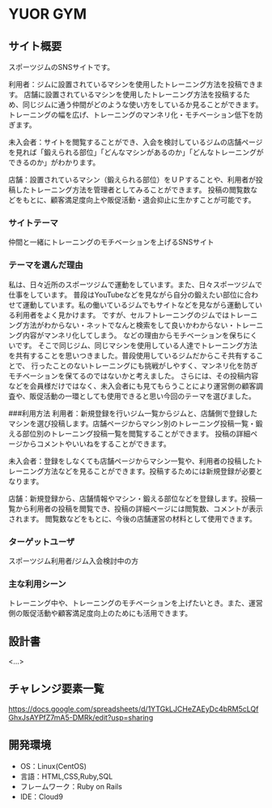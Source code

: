 # YUOR GYM

## サイト概要
スポーツジムのSNSサイトです。

利用者：ジムに設置されているマシンを使用したトレーニング方法を投稿できます。
店舗に設置されているマシンを使用したトレーニング方法を投稿するため、同じジムに通う仲間がどのような使い方をしているか見ることができます。
トレーニングの幅を広げ、トレーニングのマンネリ化・モチベーション低下を防ぎます。

未入会者：サイトを閲覧することができ、入会を検討しているジムの店舗ページを見れば「鍛えられる部位」「どんなマシンがあるのか」「どんなトレーニングができるのか」がわかります。

店舗：設置されているマシン（鍛えられる部位）をＵＰすることや、利用者が投稿したトレーニング方法を管理者としてみることができます。
投稿の閲覧数などをもとに、顧客満足度向上や販促活動・退会抑止に生かすことが可能です。


### サイトテーマ
仲間と一緒にトレーニングのモチベーションを上げるSNSサイト


### テーマを選んだ理由
私は、日々近所のスポーツジムで運動をしています。また、日々スポーツジムで仕事をしています。
普段はYouTubeなどを見ながら自分の鍛えたい部位に合わせて運動しています。私の働いているジムでもサイトなどを見ながら運動している利用者をよく見かけます。
ですが、セルフトレーニングのジムではトレーニング方法がわからない・ネットでなんと検索をして良いかわからない・トレーニング内容がマンネリ化してしまう。
などの理由からモチベーションを保ちにくいです。
そこで同じジム、同じマシンを使用している人達でトレーニング方法を共有することを思いつきました。普段使用しているジムだからこそ共有することで、
行ったことのないトレーニングにも挑戦がしやすく、マンネリ化を防ぎモチベーションを保てるのではないかと考えました。
さらには、その投稿内容などを会員様だけではなく、未入会者にも見てもらうことにより運営側の顧客調査や、販促活動の一環としても使用できると思い今回のテーマを選びました。


###利用方法
利用者：新規登録を行いジム一覧からジムと、店舗側で登録したマシンを選び投稿します。店舗ページからマシン別のトレーニング投稿一覧・鍛える部位別のトレーニング投稿一覧を閲覧することができます。
投稿の詳細ページからコメントやいいねをすることができます。

未入会者：登録をしなくても店舗ページからマシン一覧や、利用者の投稿したトレーニング方法などを見ることができます。投稿するためには新規登録が必要となります。

店舗：新規登録から、店舗情報やマシン・鍛える部位などを登録します。投稿一覧から利用者の投稿を閲覧でき、投稿の詳細ページには閲覧数、コメントが表示されます。
閲覧数などをもとに、今後の店舗運営の材料として使用できます。


### ターゲットユーザ
スポーツジム利用者/ジム入会検討中の方

### 主な利用シーン
トレーニング中や、トレーニングのモチベーションを上げたいとき。また、運営側の販促活動や顧客満足度向上のためにも活用できます。

## 設計書
<...>

## チャレンジ要素一覧
https://docs.google.com/spreadsheets/d/1YTGkLJCHeZAEyDc4bRM5cLQfGhxJsAYPfZ7mA5-DMRk/edit?usp=sharing

## 開発環境
- OS：Linux(CentOS)
- 言語：HTML,CSS,Ruby,SQL
- フレームワーク：Ruby on Rails
- IDE：Cloud9
